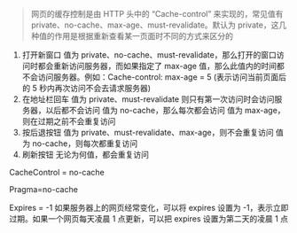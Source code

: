 <!--
 * @Author: 黄遥
 * @Date: 2020-05-29 10:56:47
 * @LastEditors: 黄遥
 * @LastEditTime: 2020-05-29 13:56:28
 * @Description: file content
--> 
> 网页的缓存控制是由 HTTP 头中的 “Cache-control” 来实现的，常见值有 private、no-cache、max-age、must-revalidate。默认为 private，这几种值的作用是根据重新查看某一页面时不同的方式来区分的
1. 打开新窗口
值为 private、no-cache、must-revalidate，那么打开的窗口访问时都会重新访问服务器，而如果指定了 max-age 值，那么此值内的时间都不会访问服务器。例如：Cache-control: max-age = 5 (表示访问当前页面后的 5 秒内再次访问不会去请求服务器)
2. 在地址栏回车
值为 private、must-revalidate 则只有第一次访问时会访问服务器，以后都不会访问
值为 no-cache，那么每次都会访问
值为 max-age，则在过期之前不会重复访问
3. 按后退按钮
值为 private、must-revalidate、max-age，则不会重复访问
值为 no-cache，则每次都重复访问
4. 刷新按钮
无论为何值，都会重复访问



CacheControl = no-cache

Pragma=no-cache

Expires = -1
如果服务器上的网页经常变化，可以将 expires 设置为 -1，表示立即过期。如果一个网页每天凌晨 1 点更新，可以把 expires 设置为第二天的凌晨 1 点
